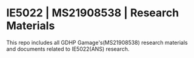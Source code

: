 # IE5022 | MS21908538 | Research Materials
This repo includes all GDHP Gamage's(MS21908538) research materials and documents related to IE5022(ANS) research.
